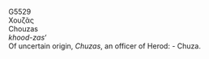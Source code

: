 G5529  
Χουζᾶς  
Chouzas  
*khood-zas‘*  
Of uncertain origin, *Chuzas*, an officer of Herod: - Chuza.  
